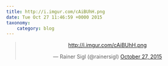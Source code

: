 ```yaml
---
title: http://i.imgur.com/cAiBUhH.png
date: Tue Oct 27 11:46:59 +0000 2015
taxonomy:
    category: blog
---
```

<blockquote class="twitter-tweet" align="center" width="350"><p lang="und" dir="ltr"><a href="http://i.imgur.com/cAiBUhH.png">http://i.imgur.com/cAiBUhH.png</a></p>&mdash; Rainer Sigl (@rainersigl) <a href="https://twitter.com/rainersigl/status/658949412035690496">October 27, 2015</a></blockquote>
